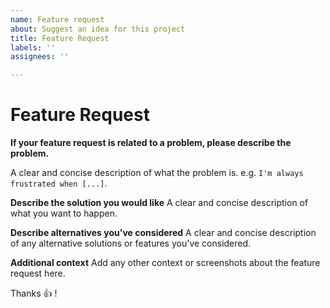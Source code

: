 ```yaml
---
name: Feature request
about: Suggest an idea for this project
title: Feature Request
labels: ''
assignees: ''

---
```


# Feature Request

**If your feature request is related to a problem, please describe the problem.**

A clear and concise description of what the problem is. e.g. `I'm always frustrated when [...]`.

**Describe the solution you would like**
A clear and concise description of what you want to happen.

**Describe alternatives you've considered**
A clear and concise description of any alternative solutions or features you've considered.

**Additional context**
Add any other context or screenshots about the feature request here.

Thanks :+1: !
